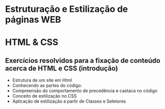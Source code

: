 # Estruturação e Estilização de páginas WEB
# HTML & CSS

## Exercícios resolvidos para a fixação de conteúdo acerca de HTML e CSS (introdução)

- Estrutura de um site em Html
- Conhecendo as partes do código: <head> <boddy> <tags>
- Compreensão do comportamento de precedência e castaca no código
- Conceito de estilização no CSS
- Aplicação de estilização a partir de Classes e Seletores
